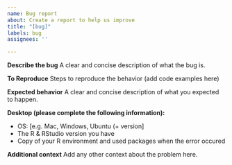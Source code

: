 ```yaml
---
name: Bug report
about: Create a report to help us improve
title: "[bug]"
labels: bug
assignees: ''

---
```


**Describe the bug**
A clear and concise description of what the bug is.

**To Reproduce**
Steps to reproduce the behavior (add code examples here)

**Expected behavior**
A clear and concise description of what you expected to happen.

**Desktop (please complete the following information):**
 - OS: [e.g. Mac, Windows, Ubuntu (+ version]
 - The R & RStudio version you have
 - Copy of your R environment and used packages when the error occured

**Additional context**
Add any other context about the problem here.

